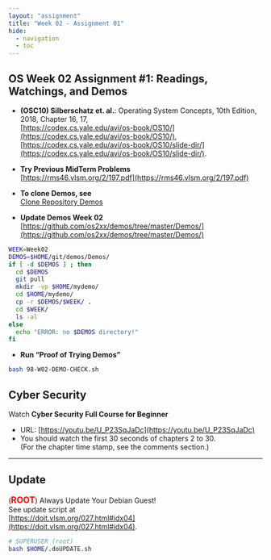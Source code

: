 ```yaml
---
layout: "assignment"
title: "Week 02 - Assignment 01"
hide:
  - navigation
  - toc
---
```


## OS Week 02 Assignment #1: Readings, Watchings, and Demos

- **(OSC10) Silberschatz et. al.**: Operating System Concepts, 10th Edition, 2018, Chapter 16, 17,  
  [https://codex.cs.yale.edu/avi/os-book/OS10/](https://codex.cs.yale.edu/avi/os-book/OS10/),  
  [https://codex.cs.yale.edu/avi/os-book/OS10/slide-dir/](https://codex.cs.yale.edu/avi/os-book/OS10/slide-dir/).

- **Try Previous MidTerm Problems**  
  [https://rms46.vlsm.org/2/197.pdf](https://rms46.vlsm.org/2/197.pdf)

- **To clone Demos, see**  
  [Clone Repository Demos](https://demos.vlsm.org/W01-05.html#idx003)

- **Update Demos Week 02**  
  [https://github.com/os2xx/demos/tree/master/Demos/](https://github.com/os2xx/demos/tree/master/Demos/)

```bash
WEEK=Week02
DEMOS=$HOME/git/demos/Demos/
if [ -d $DEMOS ] ; then
  cd $DEMOS
  git pull
  mkdir -vp $HOME/mydemo/
  cd $HOME/mydemo/
  cp -r $DEMOS/$WEEK/ .
  cd $WEEK/
  ls -al
else
  echo "ERROR: no $DEMOS directory!"
fi
```

- **Run “Proof of Trying Demos”**

```bash
bash 98-W02-DEMO-CHECK.sh
```

## Cyber Security

Watch **Cyber Security Full Course for Beginner**  
- URL: [https://youtu.be/U_P23SqJaDc](https://youtu.be/U_P23SqJaDc)  
- You should watch the first 30 seconds of chapters 2 to 30.  
  (For the chapter time stamp, see the comments section.)

---

## Update

(<span style="color:red; font-weight:bold; font-size:larger;">ROOT</span>) Always Update Your Debian Guest!  
See update script at  
[https://doit.vlsm.org/027.html#idx04](https://doit.vlsm.org/027.html#idx04).

```bash
# SUPERUSER (root)
bash $HOME/.doUPDATE.sh
```